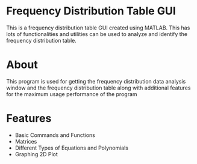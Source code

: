 # Frequency Distribution Table GUI
This is a frequency distribution table GUI created using MATLAB. This has lots of functionalities and utilities can be used to analyze and identify the frequency distribution table.

# About
This program is used for getting the frequency distribution data analysis
window and the frequency distribution table along with additional
features for the maximum usage performance of the program

# Features
* Basic Commands and Functions
* Matrices
* Different Types of Equations and Polynomials
* Graphing 2D Plot
